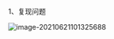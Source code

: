 1、复现问题

![image-20210621101325688](C:\Users\26910\AppData\Roaming\Typora\typora-user-images\image-20210621101325688.png)